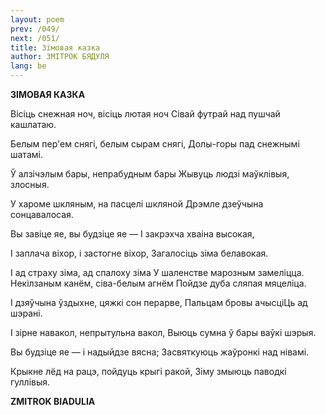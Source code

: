 ```yaml
---
layout: poem
prev: /049/
next: /051/
title: Зімовая казка
author: ЗМІТРОК БЯДУЛЯ
lang: be
---
```



 
**ЗІМОВАЯ КАЗКА**

Вісіць снежная ноч, вісіць лютая ноч Сівай футрай над пушчай кашлатаю.

Белым пер'ем снягі, белым сырам снягі, Долы-горы пад снежнымі шатамі.

Ў алзічэлым бары, непрабудным бары Жывуць людзі маўклівыя, злосныя.

У хароме шкляным, на пасцелі шкляной Дрэмле дзеўчына сонцавалосая.

Вы завіце яе, вы будзіце яе — I закрэхча хваіна высокая,

I заплача віхор, і застогне віхор, Загалосіць зіма белавокая.

I ад страху зіма, ад спалоху зіма У шаленстве марозным замеліцца. Некілзаным канём, сіва-белым агнём Пойдзе дуба сляпая мяцеліца.

I дзяўчына ўздыхне, цяжкі сон перарве, Пальцам бровы ачысціЦь ад шэрані.

I зірне навакол, непрытульна вакол, Выюць сумна ў бары ваўкі шэрыя.

Вы будзіце яе — і надыйдзе вясна; Засвяткуюць жаўронкі над нівамі.

Крыкне лёд на рацэ, пойдуць крыгі ракой, Зіму змыюць паводкі гуллівыя.

**ZMITROK BIADULIA**
